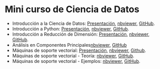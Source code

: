 # Mini curso de Ciencia de Datos
- Introducción a la Ciencia de Datos:
[Presentación](https://nbviewer.org/github/AprendizajeProfundo/minucurso-ciencia-de-datos/blob/main/preliminares/presentaciones/ds_Roles_Data_science.slides.html#/),
[nbviewer](https://nbviewer.org/github/AprendizajeProfundo/minicurso-ciencia-de-datos/blob/main/preliminares/cuadernos/ds_Roles_Data_science.ipynb),
[GitHub](https://github.com/AprendizajeProfundo/minicurso-ciencia-de-datos/blob/main/preliminares/cuadernos/ds_Roles_Data_science.ipynb).
- Introducción a Python:
[Presentación](https://nbviewer.org/github/AprendizajeProfundo/minucurso-ciencia-de-datos/blob/main/intro%20python/presentaciones/py_01_intro_python.slides.html#/),
[nbviewer](https://nbviewer.org/github/AprendizajeProfundo/minicurso-ciencia-de-datos/blob/main/intro%20python/cuadernos/py_01_intro_python.ipynb),
[GitHub](https://github.com/AprendizajeProfundo/minicurso-ciencia-de-datos/blob/main/intro%20python/cuadernos/py_01_intro_python.ipynb).
- Introducción a Reducción de Dimensión:
[Presentación](https://nbviewer.org/github/AprendizajeProfundo/minucurso-ciencia-de-datos/blob/main/reduccion%20dimensiones/presentaciones/Intro_Reduce_Dimension.slides.html#/),
[nbviewer](https://nbviewer.org/github/AprendizajeProfundo/minucurso-ciencia-de-datos/blob/main/reduccion%20dimensiones/cuadernos/Intro_Reduce_Dimension.ipynb),
[GitHub](https://github.com/AprendizajeProfundo/minucurso-ciencia-de-datos/blob/main/reduccion%20dimensiones/cuadernos/Intro_Reduce_Dimension.ipynb).
- Análisis en Componentes Principales[nbviewer](https://nbviewer.org/github/AprendizajeProfundo/minucurso-ciencia-de-datos/blob/main/analisis%20componentes%20principales/cuadernos/IntroACP_1.ipynb), [GitHub](https://github.com/AprendizajeProfundo/minicurso-ciencia-de-datos/blob/main/analisis%20componentes%20principales/cuadernos/IntroACP_1.ipynb)
- Máquinas de soporte vectorial:
[Presentación](https://nbviewer.org/github/AprendizajeProfundo/minucurso-ciencia-de-datos/blob/main/maquinas%20soporte%20vectorial/presentaciones/Intro_SVM-2.slides_2.html#/),
[nbviewer](https://nbviewer.org/github/AprendizajeProfundo/minucurso-ciencia-de-datos/blob/main/maquinas%20soporte%20vectorial/cuadernos/Intro_SVM-2_p.ipynb),
[Github](https://github.com/AprendizajeProfundo/minucurso-ciencia-de-datos/blob/main/maquinas%20soporte%20vectorial/cuadernos/Intro_SVM-2_p.ipynb).
- Máquinas de soporte vectorial - Teoría:
[nbviewer](https://nbviewer.org/github/AprendizajeProfundo/minucurso-ciencia-de-datos/blob/main/maquinas%20soporte%20vectorial/cuadernos/svm_010_Intro_SVM.ipynb),
[GitHub](https://github.com/AprendizajeProfundo/minucurso-ciencia-de-datos/blob/main/maquinas%20soporte%20vectorial/cuadernos/svm_010_Intro_SVM.ipynb).
- Máquinas de soporte vectorial - Ejemplos:
[nbviewer](https://nbviewer.org/github/AprendizajeProfundo/minucurso-ciencia-de-datos/blob/main/maquinas%20soporte%20vectorial/cuadernos/svm_020_SVM-ejempls.ipynb),
[GitHub](https://github.com/AprendizajeProfundo/minucurso-ciencia-de-datos/blob/main/maquinas%20soporte%20vectorial/cuadernos/svm_020_SVM-ejempls.ipynb).
